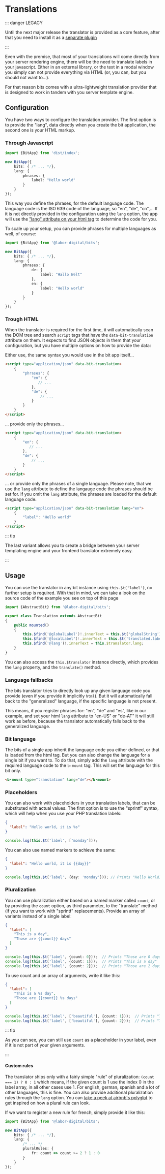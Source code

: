 # Translations

::: danger LEGACY

Until the next major release the translator is provided as a core feature,
after that you need to install it as a [separate plugin](../plugins/Translator.md)

:::

Even with the premise, that most of your translations will come directly from your server rendering engine,
there will be the need to translate labels in your javascript. Either in an external library, or the text in a modal window you simply can not provide everything via HTML (or, you can, but you should not want to...).

For that reason bits comes with a ultra-lightweight translation provider that is designed to work in tandem with you server template engine.

<Example href="/demo/examples/plugin-translator.html" :height="450"/>

## Configuration
You have two ways to configure the translation provider. The first option is to provide the "lang",
data directly when you create the bit application, the second one is your HTML markup.

### Through Javascript

```typescript
import {BitApp} from 'dist/index';

new BitApp({
    bits: { /* ... */},
    lang: {
        phrases: {
            label: "Hello world"
        }
    }
});
```

This way you define the phrases, for the default language code. The language code is the ISO 639 code of the language,
so "en", "de", "cn",... If it is not directly provided in the configuration using the `lang` option, the app
will use the ["lang" attribute on your html tag](https://www.w3.org/International/questions/qa-html-language-declarations) to determine the code for you. 

To scale up your setup, you can provide phrases for multiple languages as well, of course:

```typescript
import {BitApp} from '@labor-digital/bits';

new BitApp({
    bits: { /* ... */},
    lang: {
        phrases: {
            de: {
                label: "Hallo Welt"
            },
            en: {
                label: "Hello world"
            }
        }
    }
});
```

### Trough HTML
When the translator is required for the first time, it will automatically scan the DOM tree and search `script` tags that have the `data-bit-translation` attribute on them.
It expects to find JSON objects in them that your configuration, but you have multiple options on how to provide the data:

Either use, the same syntax you would use in the bit app itself...
```html
<script type="application/json" data-bit-translation>
    {
        "phrases": {
            "en": {
               // ...
            },
            "de": {
                // ...
            }
        }
    }
</script>
```

... provide only the phrases...
```html
<script type="application/json" data-bit-translation>
    {
        "en": {
           // ...
        },
        "de": {
            // ...
        }
    }
</script>
```

... or provide only the phrases of a single language. Please note, that we use the `lang` attribute to define the langauge code the phrases should be set for.
If you omit the `lang` attribute, the phrases are loaded for the default language code. 
```html
<script type="application/json" data-bit-translation lang="en">
    {
        "label": "Hello world"
    }
</script>
```

::: tip

The last variant allows you to create a bridge between your server templating engine and your frontend translator extremely easy.

:::

## Usage

You can use the translator in any bit instance using `this.$t('label')`, no further setup is required. With that in mind,
we can take a look on the source code of the example you see on top of this page 

```typescript
import {AbstractBit} from '@labor-digital/bits';

export class Translation extends AbstractBit
{
    public mounted()
    {
        this.$find('@globalLabel')!.innerText = this.$t('globalString');
        this.$find('@localLabel')!.innerText = this.$t('translated.label');
        this.$find('@lang')!.innerText = this.$translator.lang;
    }
}
```

You can also access the `this.$translator` instance directly, which provides the `lang` property, and the `translate()` method.

### Language fallbacks
The bits translator tries to directly look up any given language code you provide (even if you provide it implicitly `html`). 
But it will automatically fall back to the "generalized" language, if the specific language is not present.

This means, if you register phrases for: "en", "de" and "es", like in our example, and set your html `lang` attribute to "en-US" or "de-AT" it will still
work as before, because the translator automatically falls back to the generalized language.

### Bit language
The bits of a single app inherit the language code you either defined, or that is loaded from the html tag. 
But you can also change the language for a single bit if you want to. To do that, simply add the `lang` attribute
with the required language code to the `b-mount` tag. This will set the language for this bit only.

```html
<b-mount type="translation" lang="de"></b-mount>
```

### Placeholders

You can also work with placeholders in your translation labels, that can be substituted with actual values. 
The first option is to use the "sprintf" syntax, which will help when you use your PHP translation labels:

```json
{ 
  "label": "Hello world, it is %s"
}
```
```typescript
console.log(this.$t('label', ['monday']));
```

You can also use named markers to achieve the same:
```json
{ 
  "label": "Hello world, it is {{day}}"
}
```
```typescript
console.log(this.$t('label', {day: 'monday'})); // Prints "Hello World, it is monday"
```

### Pluralization

You can use pluralization either based on a named marker called `count`, or by providing the `count` option, as third parameter,
to the "translate" method (if you want to work with "sprintf" replacements). Provide an array of variants instead of a single label:

```json
{ 
  "label": [
    "This is a day",
    "Those are {{count}} days"
  ]
}
```

```typescript
console.log(this.$t('label', {count: 0}));  // Prints "Those are 0 days"
console.log(this.$t('label', {count: 1}));  // Prints "This is a day"
console.log(this.$t('label', {count: 2}));  // Prints "Those are 2 days"
```

To use count and an array of arguments, write it like this:
```json
{ 
  "label": [
    "This is a %s day",
    "Those are {{count}} %s days"
  ]
}
```

```typescript
console.log(this.$t('label', ['beautiful'], {count: 1}));  // Prints "This is a beautiful day"
console.log(this.$t('label', ['beautiful'], {count: 2}));  // Prints "Those are 2 beautiful days"
```

::: tip

As you can see, you can still use ```count``` as a placeholder in your label, even if it is not part of your given arguments.

:::

#### Custom rules

The translator ships only with a fairly simple "rule" of pluralization: `(count === 1) ? 0 : 1` which means, if the given count is 1 use the index 0
in the label array, in all other cases use 1. For english, german, spanish and a lot of other languages, this is fine. You can also provide additional
pluralization rules through the `lang` option. You can [take a peek at airbnb's polyglot](https://github.com/airbnb/polyglot.js/blob/master/index.js#L48) 
to get inspired on how a plural rule can look.

If we want to register a new rule for french, simply provide it like this:

```typescript
import {BitApp} from '@labor-digital/bits';

new BitApp({
    bits: { /* ... */},
    lang: {
        /* ... */
        pluralRules: {
            fr: count => count >= 2 ? 1 : 0
        }
    }
});
```